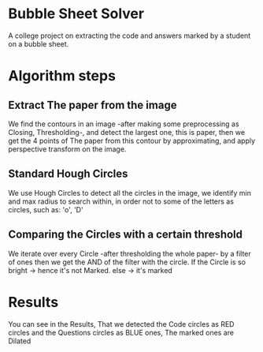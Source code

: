 # Bubble Sheet Solver
A college project on extracting the code and answers marked by a student on a bubble sheet.
# Algorithm steps
## Extract The paper from the image
We find the contours in an image -after making some preprocessing as Closing, Thresholding-, and detect the largest one, this is paper, then we get the 4 points of The paper from this contour by approximating, and apply perspective transform on the image.
## Standard Hough Circles 
We use Hough Circles to detect all the circles in the image, we identify min and max radius to search within, in order not to some of the letters as circles, such as: 'o', 'D' 
## Comparing the Circles with a certain threshold
We iterate over every Circle -after thresholding the whole paper- by a filter of ones then we get the AND of the filter with the circle.
If the Circle is so bright -> hence it's not Marked.
else -> it's marked
# Results
You can see in the Results, That we detected the Code circles as RED circles and the Questions circles as BLUE ones, The marked ones are Dilated
